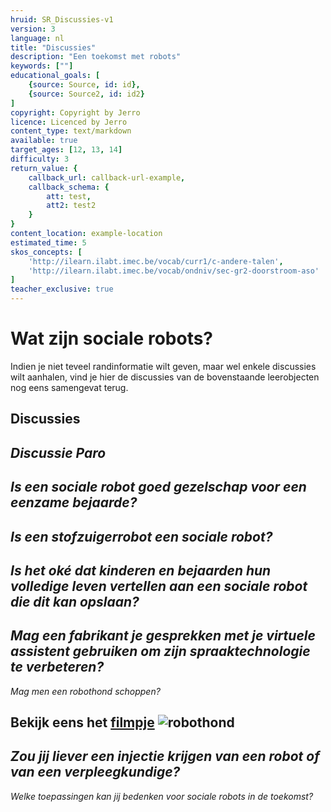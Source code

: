 ```yaml
---
hruid: SR_Discussies-v1
version: 3
language: nl
title: "Discussies"
description: "Een toekomst met robots"
keywords: [""]
educational_goals: [
    {source: Source, id: id}, 
    {source: Source2, id: id2}
]
copyright: Copyright by Jerro
licence: Licenced by Jerro
content_type: text/markdown
available: true
target_ages: [12, 13, 14]
difficulty: 3
return_value: {
    callback_url: callback-url-example,
    callback_schema: {
        att: test,
        att2: test2
    }
}
content_location: example-location
estimated_time: 5
skos_concepts: [
    'http://ilearn.ilabt.imec.be/vocab/curr1/c-andere-talen', 
    'http://ilearn.ilabt.imec.be/vocab/ondniv/sec-gr2-doorstroom-aso'
]
teacher_exclusive: true
---
```


# Wat zijn sociale robots?
Indien je niet teveel randinformatie wilt geven, maar wel enkele discussies wilt aanhalen, vind je hier de discussies van de bovenstaande leerobjecten nog eens samengevat terug.  


## Discussies  

*Discussie Paro*
--- 
*Is een sociale robot goed gezelschap voor een eenzame bejaarde?*  
--- 
*Is een stofzuigerrobot een sociale robot?*  
--- 
*Is het oké dat kinderen en bejaarden hun volledige leven vertellen aan een sociale robot die dit kan opslaan?*  
--- 
*Mag een fabrikant je gesprekken met je virtuele assistent gebruiken om zijn spraaktechnologie te verbeteren?*  
--- 
*Mag men een robothond schoppen?*  

**Bekijk eens het [filmpje](https://www.youtube.com/watch?v=M8YjvHYbZ9w "Robothond")**
![](@youtube/https://www.youtube.com/embed/M8YjvHYbZ9w "robothond")  
--- 
*Zou jij liever een injectie krijgen van een robot of van een verpleegkundige?*  
--- 
*Welke toepassingen kan jij bedenken voor sociale robots in de toekomst?*  

